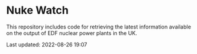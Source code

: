 # Nuke Watch

This repository includes code for retrieving the latest information available on the output of EDF nuclear power plants in the UK.

Last updated: 2022-08-26 19:07